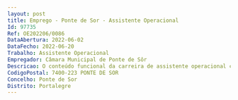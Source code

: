 ```yaml
--- 
layout: post
title: Emprego - Ponte de Sor - Assistente Operacional
Id: 97735
Ref: OE202206/0086
DataAbertura: 2022-06-02
DataFecho: 2022-06-20
Trabalho: Assistente Operacional
Empregador: Câmara Municipal de Ponte de Sôr
Descricao: O conteúdo funcional da carreira de assistente operacional constante do anexo à Lei Geral do Trabalho em Funções Públicas, complementado com as seguintes funções   Participar  com os docentes no acompanhamento das crianças e dos jovens durante o período de funcionamento da escola, com vista a assegurar um bom ambiente educativo  Exercer tarefas de atendimento  e encaminhamento de utilizadores da escola e controlar entradas e saídas da escola  Cooperar nas  atividades que visem a segurança de crianças e jovens na escola  Providenciar a limpeza, arrumação, conservação e boa utilização das instalações, bem como do material e equipamento didático e informático necessário ao desenvolvimento do processo educativo  Exercer tarefas de apoio aos serviços de ação social escolar  Prestar apoio e assistência em situações de primeiros socorros e, em caso de necessidade, acompanhar a criança ou o aluno a unidades de prestação de cuidados de saúde  Estabelecer ligações telefónicas e prestar informações  Receber e transmitir mensagens  Zelar pela conservação dos equipamentos de comunicação  Reproduzir documentos com utilização de equipamento próprio, assegurando a limpeza e manutenção do mesmo e efetuando pequenas reparações ou comunicando as avarias verificadas  Assegurar o controlo de gestão de stocks necessários ao funcionamento da reprografia  Efetuar, no interior e exterior, tarefas indispensáveis ao funcionamento dos serviços  Exercer, quando necessário, tarefas de apoio de modo a permitir o normal funcionamento de laboratórios e bibliotecas escolares  Exercer as demais competências que lhe sejam cometidas por lei ou despacho superior.
CodigoPostal: 7400-223 PONTE DE SOR
Concelho: Ponte de Sor
Distrito: Portalegre
--- 
```

